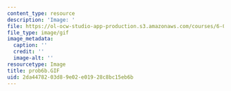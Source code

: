 ```yaml
---
content_type: resource
description: 'Image: '
file: https://ol-ocw-studio-app-production.s3.amazonaws.com/courses/6-042j-mathematics-for-computer-science-spring-2015/2da4478203d89e02e01928c8bc15eb6b_prob6b.GIF
file_type: image/gif
image_metadata:
  caption: ''
  credit: ''
  image-alt: ''
resourcetype: Image
title: prob6b.GIF
uid: 2da44782-03d8-9e02-e019-28c8bc15eb6b
---
```

